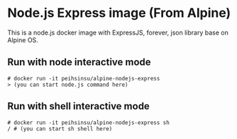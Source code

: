 # Node.js Express image (From Alpine)

This is a node.js docker image with ExpressJS, forever, json library base on Alpine OS.

## Run with node interactive mode

```
# docker run -it peihsinsu/alpine-nodejs-express 
> (you can start node.js command here)
```

## Run with shell interactive mode

```
# docker run -it peihsinsu/alpine-nodejs-express sh
/ # (you can start sh shell here)
```


